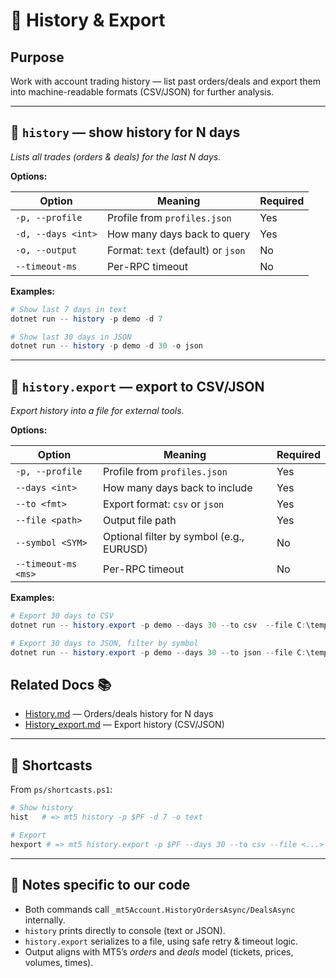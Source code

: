 # 📜 History & Export

## Purpose

Work with account trading history — list past orders/deals and export them into machine-readable formats (CSV/JSON) for further analysis.

---

## 🔹 `history` — show history for N days

*Lists all trades (orders & deals) for the last N days.*

**Options:**

| Option             | Meaning                            | Required |
| ------------------ | ---------------------------------- | -------- |
| `-p, --profile`    | Profile from `profiles.json`       | Yes      |
| `-d, --days <int>` | How many days back to query        | Yes      |
| `-o, --output`     | Format: `text` (default) or `json` | No       |
| `--timeout-ms`     | Per-RPC timeout                    | No       |

**Examples:**

```powershell
# Show last 7 days in text
dotnet run -- history -p demo -d 7

# Show last 30 days in JSON
dotnet run -- history -p demo -d 30 -o json
```

---

## 🔹 `history.export` — export to CSV/JSON

*Export history into a file for external tools.*

**Options:**

| Option              | Meaning                                  | Required |
| ------------------- | ---------------------------------------- | -------- |
| `-p, --profile`     | Profile from `profiles.json`             | Yes      |
| `--days <int>`      | How many days back to include            | Yes      |
| `--to <fmt>`        | Export format: `csv` or `json`           | Yes      |
| `--file <path>`     | Output file path                         | Yes      |
| `--symbol <SYM>`    | Optional filter by symbol (e.g., EURUSD) | No       |
| `--timeout-ms <ms>` | Per-RPC timeout                          | No       |

**Examples:**

```powershell
# Export 30 days to CSV
dotnet run -- history.export -p demo --days 30 --to csv  --file C:\temp\hist.csv

# Export 30 days to JSON, filter by symbol
dotnet run -- history.export -p demo --days 30 --to json --file C:\temp\eurusd.json --symbol EURUSD
```

## Related Docs 📚

* [History.md](./History.md) — Orders/deals history for N days  
* [History_export.md](./History_export.md) — Export history (CSV/JSON)  

---

## 🔹 Shortcasts

From `ps/shortcasts.ps1`:

```powershell
# Show history
hist   # => mt5 history -p $PF -d 7 -o text

# Export
hexport # => mt5 history.export -p $PF --days 30 --to csv --file <...>
```

---

## 📌 Notes specific to our code

* Both commands call `_mt5Account.HistoryOrdersAsync/DealsAsync` internally.
* `history` prints directly to console (text or JSON).
* `history.export` serializes to a file, using safe retry & timeout logic.
* Output aligns with MT5’s *orders* and *deals* model (tickets, prices, volumes, times).
